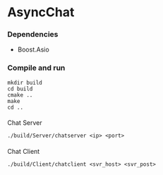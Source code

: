# AsyncChat
### Dependencies
 - Boost.Asio

### Compile and run
```
mkdir build
cd build
cmake ..
make
cd ..
```
####
Chat Server
```
./build/Server/chatserver <ip> <port>
```
####
Chat Client
```
./build/Client/chatclient <svr_host> <svr_post>
```
